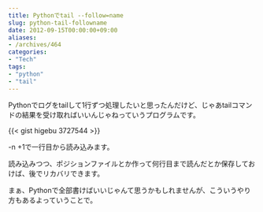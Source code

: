```yaml
---
title: Pythonでtail --follow=name
slug: python-tail-followname
date: 2012-09-15T00:00:00+09:00
aliases:
- /archives/464
categories: 
- "Tech"
tags: 
- "python"
- "tail"
---
```


Pythonでログをtailして1行ずつ処理したいと思ったんだけど、じゃあtailコマンドの結果を受け取ればいいんじゃねっていうプログラムです。

{{< gist higebu 3727544 >}}

-n +1で一行目から読み込みます。

読み込みつつ、ポジションファイルとか作って何行目まで読んだとか保存しておけば、後でリカバリできます。

まぁ、Pythonで全部書けばいいじゃんて思うかもしれませんが、こういうやり方もあるよっていうことで。
